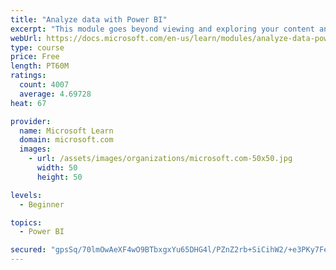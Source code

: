 ```yaml
---
title: "Analyze data with Power BI"
excerpt: "This module goes beyond viewing and exploring your content and explains how to interact with it by working with reports and dashboards to uncover and share new business insights."
webUrl: https://docs.microsoft.com/en-us/learn/modules/analyze-data-power-bi/
type: course
price: Free
length: PT60M
ratings:
  count: 4007
  average: 4.69728
heat: 67

provider:
  name: Microsoft Learn
  domain: microsoft.com
  images:
    - url: /assets/images/organizations/microsoft.com-50x50.jpg
      width: 50
      height: 50

levels:
  - Beginner

topics:
  - Power BI

secured: "gpsSq/70lmOwAeXF4wO9BTbxgxYu65DHG4l/PZnZ2rb+SiCihW2/+e3PKy7FeZ7Hq4d7QIAYpOxQGBJ0gvfg5MFUt4FCn26DMgF9J0IwUMHUF+e9PPo4mmZAGr27blAodxmwvwEi1hN7HSmnU14lys5nDyXOYzwx7r1xfLHcGHdOoIKsMoAcfiLQ4GqjcIrBd+lFowI0Oprz5VYlzBeCNRg7BAicm+8oadxnTKuoRK/rtWQzicabXZiG7X7jIG3nTLQK/7aP2ZYHRI6iF88aumSm/RKpdceQRLWiQcW1wxgl+V33hejmTUPRKWmlZ+FhRGEqXc5+bnjMTw75xDtubYt9S6Jxy0QA6dIX6Ns075W0YQUrpKTO2ElgBvHF+PKSw1OKsidiMXAr3/0qfzm+WQ==;Y3iF07jBZEIryXkNmOyFdw=="
---
```



